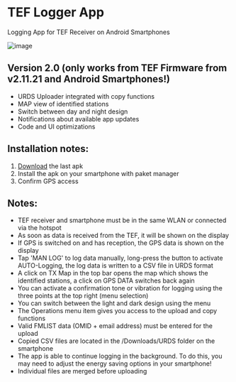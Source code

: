 # TEF Logger App
Logging App for TEF Receiver on Android Smartphones

![image](https://github.com/user-attachments/assets/e9aa8111-5824-4959-a261-a65a683888e0)


## Version 2.0 (only works from TEF Firmware from v2.11.21 and Android Smartphones!)

- URDS Uploader integrated with copy functions
- MAP view of identified stations
- Switch between day and night design
- Notifications about available app updates
- Code and UI optimizations

## Installation notes:

1. [Download](https://raw.githubusercontent.com/Highpoint2000/TEFLoggerApp/main/TEFLogger_2.0.apk) the last apk 
2. Install the apk on your smartphone with paket manager
3. Confirm GPS access

## Notes: 

- TEF receiver and smartphone must be in the same WLAN or connected via the hotspot
- As soon as data is received from the TEF, it will be shown on the display
- If GPS is switched on and has reception, the GPS data is shown on the display
- Tap 'MAN LOG' to log data manually, long-press the button to activate AUTO-Logging, the log data is written to a CSV file in URDS format
- A click on TX Map in the top bar opens the map which shows the identified stations, a click on GPS DATA switches back again
- You can activate a confirmation tone or vibration for logging using the three points at the top right (menu selection)
- You can switch between the light and dark design using the menu
- The Operations menu item gives you access to the upload and copy functions
- Valid FMLIST data (OMID + email address) must be entered for the upload
- Copied CSV files are located in the /Downloads/URDS folder on the smartphone
- The app is able to continue logging in the background. To do this, you may need to adjust the energy saving options in your smartphone!
- Individual files are merged before uploading
  
